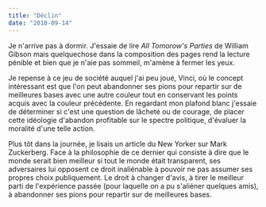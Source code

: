 ```yaml
---
title: "Déclin"
date: "2010-09-14"
---
```


Je n'arrive pas à dormir. J'essaie de lire _All Tomorow's Parties_ de William Gibson mais quelquechose dans la composition des pages rend la lecture pénible et bien que je n'aie pas sommeil, m'amène à fermer les yeux.

Je repense à ce jeu de société auquel j'ai peu joué, Vinci, où le concept intéressant est que l'on peut abandonner ses pions pour repartir sur de meilleures bases avec une autre couleur tout en conservant les points acquis avec la couleur précédente. En regardant mon plafond blanc j'essaie de déterminer si c'est une question de lâcheté ou de courage, de placer cette idéologie d'abandon profitable sur le spectre politique, d'évaluer la moralité d'une telle action.

Plus tôt dans la journée, je lisais un article du New Yorker sur Mark Zuckerberg. Face à la philosophie de ce dernier qui consiste à dire que le monde serait bien meilleur si tout le monde était transparent, ses adversaires lui opposent ce droit inaliénable à pouvoir ne pas assumer ses propres choix publiquement. Le droit à changer d'avis, à tirer le meilleur parti de l'expérience passée (pour laquelle on a pu s'aliéner quelques amis), à abandonner ses pions pour repartir sur de meilleures bases.
